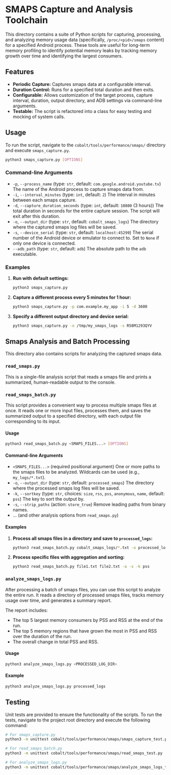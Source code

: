 # SMAPS Capture and Analysis Toolchain

This directory contains a suite of Python scripts for capturing, processing, and analyzing memory usage data (specifically, `/proc/<pid>/smaps` content) for a specified Android process. These tools are useful for long-term memory profiling to identify potential memory leaks by tracking memory growth over time and identifying the largest consumers.

## Features

*   **Periodic Capture:** Captures smaps data at a configurable interval.
*   **Duration Control:** Runs for a specified total duration and then exits.
*   **Configurable:** Allows customization of the target process, capture interval, duration, output directory, and ADB settings via command-line arguments.
*   **Testable:** The script is refactored into a class for easy testing and mocking of system calls.

## Usage

To run the script, navigate to the `cobalt/tools/performance/smaps/` directory and execute `smaps_capture.py`.

```bash
python3 smaps_capture.py [OPTIONS]
```

### Command-line Arguments

*   `-p`, `--process_name` (type: `str`, default: `com.google.android.youtube.tv`)
    The name of the Android process to capture smaps data from.
*   `-i`, `--interval_minutes` (type: `int`, default: `2`)
    The interval in minutes between each smaps capture.
*   `-d`, `--capture_duration_seconds` (type: `int`, default: `10800` (3 hours))
    The total duration in seconds for the entire capture session. The script will exit after this duration.
*   `-o`, `--output_dir` (type: `str`, default: `cobalt_smaps_logs`)
    The directory where the captured smaps log files will be saved.
*   `-s`, `--device_serial` (type: `str`, default: `localhost:45299`)
    The serial number of the Android device or emulator to connect to. Set to `None` if only one device is connected.
*   `--adb_path` (type: `str`, default: `adb`)
    The absolute path to the `adb` executable.

### Examples

1.  **Run with default settings:**
    ```bash
    python3 smaps_capture.py
    ```

2.  **Capture a different process every 5 minutes for 1 hour:**
    ```bash
    python3 smaps_capture.py -p com.example.my_app -i 5 -d 3600
    ```

3.  **Specify a different output directory and device serial:**
    ```bash
    python3 smaps_capture.py -o /tmp/my_smaps_logs -s R58M1293QYV
    ```

## Smaps Analysis and Batch Processing

This directory also contains scripts for analyzing the captured smaps data.

### `read_smaps.py`

This is a single-file analysis script that reads a smaps file and prints a summarized, human-readable output to the console.

### `read_smaps_batch.py`

This script provides a convenient way to process multiple smaps files at once. It reads one or more input files, processes them, and saves the summarized output to a specified directory, with each output file corresponding to its input.

#### Usage

```bash
python3 read_smaps_batch.py <SMAPS_FILES...> [OPTIONS]
```

#### Command-line Arguments

*   `<SMAPS_FILES...>` (required positional argument)
    One or more paths to the smaps files to be analyzed. Wildcards can be used (e.g., `my_logs/*.txt`).
*   `-o`, `--output_dir` (type: `str`, default: `processed_smaps`)
    The directory where the processed smaps log files will be saved.
*   `-k`, `--sortkey` (type: `str`, choices: `size`, `rss`, `pss`, `anonymous`, `name`, default: `pss`)
    The key to sort the output by.
*   `-s`, `--strip_paths` (action: `store_true`)
    Remove leading paths from binary names.
*   ... (and other analysis options from `read_smaps.py`)

#### Examples

1.  **Process all smaps files in a directory and save to `processed_logs`:**
    ```bash
    python3 read_smaps_batch.py cobalt_smaps_logs/*.txt -o processed_logs
    ```

2.  **Process specific files with aggregation and sorting:**
    ```bash
    python3 read_smaps_batch.py file1.txt file2.txt -a -s -k pss
    ```

### `analyze_smaps_logs.py`

After processing a batch of smaps files, you can use this script to analyze the entire run. It reads a directory of processed smaps files, tracks memory usage over time, and generates a summary report.

The report includes:
*   The top 5 largest memory consumers by PSS and RSS at the end of the run.
*   The top 5 memory regions that have grown the most in PSS and RSS over the duration of the run.
*   The overall change in total PSS and RSS.

#### Usage

```bash
python3 analyze_smaps_logs.py <PROCESSED_LOG_DIR>
```

#### Example

```bash
python3 analyze_smaps_logs.py processed_logs
```

## Testing

Unit tests are provided to ensure the functionality of the scripts. To run the tests, navigate to the project root directory and execute the following command:

```bash
# For smaps_capture.py
python3 -m unittest cobalt/tools/performance/smaps/smaps_capture_test.py

# For read_smaps_batch.py
python3 -m unittest cobalt/tools/performance/smaps/read_smaps_test.py

# For analyze_smaps_logs.py
python3 -m unittest cobalt/tools/performance/smaps/analyze_smaps_logs_test.py
```
